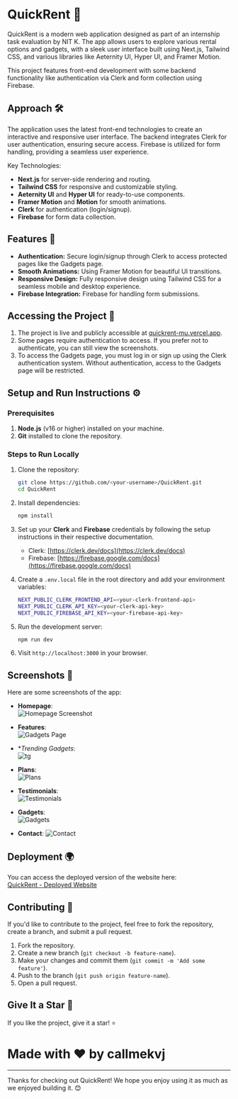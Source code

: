 
# QuickRent 🚀

QuickRent is a modern web application designed as part of an internship task evaluation by NIT K. The app allows users to explore various rental options and gadgets, with a sleek user interface built using Next.js, Tailwind CSS, and various libraries like Aeternity UI, Hyper UI, and Framer Motion.

This project features front-end development with some backend functionality like authentication via Clerk and form collection using Firebase.

## Approach 🛠️

The application uses the latest front-end technologies to create an interactive and responsive user interface. The backend integrates Clerk for user authentication, ensuring secure access. Firebase is utilized for form handling, providing a seamless user experience.

Key Technologies:
- **Next.js** for server-side rendering and routing.
- **Tailwind CSS** for responsive and customizable styling.
- **Aeternity UI** and **Hyper UI** for ready-to-use components.
- **Framer Motion** and **Motion** for smooth animations.
- **Clerk** for authentication (login/signup).
- **Firebase** for form data collection.

## Features 🌟

- **Authentication:** Secure login/signup through Clerk to access protected pages like the Gadgets page.
- **Smooth Animations:** Using Framer Motion for beautiful UI transitions.
- **Responsive Design:** Fully responsive design using Tailwind CSS for a seamless mobile and desktop experience.
- **Firebase Integration:** Firebase for handling form submissions.

## Accessing the Project 🔐

1. The project is live and publicly accessible at [quickrent-mu.vercel.app](https://quickrent-mu.vercel.app/).
2. Some pages require authentication to access. If you prefer not to authenticate, you can still view the screenshots.
3. To access the Gadgets page, you must log in or sign up using the Clerk authentication system. Without authentication, access to the Gadgets page will be restricted.


## Setup and Run Instructions ⚙️

### Prerequisites

1. **Node.js** (v16 or higher) installed on your machine.
2. **Git** installed to clone the repository.

### Steps to Run Locally

1. Clone the repository:

   ```bash
   git clone https://github.com/<your-username>/QuickRent.git
   cd QuickRent
   ```

2. Install dependencies:

   ```bash
   npm install
   ```

3. Set up your **Clerk** and **Firebase** credentials by following the setup instructions in their respective documentation.
   - Clerk: [https://clerk.dev/docs](https://clerk.dev/docs)
   - Firebase: [https://firebase.google.com/docs](https://firebase.google.com/docs)

4. Create a `.env.local` file in the root directory and add your environment variables:

   ```bash
   NEXT_PUBLIC_CLERK_FRONTEND_API=<your-clerk-frontend-api>
   NEXT_PUBLIC_CLERK_API_KEY=<your-clerk-api-key>
   NEXT_PUBLIC_FIREBASE_API_KEY=<your-firebase-api-key>
   ```

5. Run the development server:

   ```bash
   npm run dev
   ```

6. Visit `http://localhost:3000` in your browser.

## Screenshots 📸

Here are some screenshots of the app:

- **Homepage**:  
  ![Homepage Screenshot](./screenshots/1.png)

- **Features**:  
  ![Gadgets Page](./screenshots/2.png)

- **Trending Gadgets*:  
  ![tg](./screenshots/3.png)

- **Plans**:  
  ![Plans](./screenshots/4.png)

- **Testimonials**:  
  ![Testimonials](./screenshots/5.png)

- **Gadgets**:  
  ![Gadgets](./screenshots/6.png)

- **Contact**:
  ![Contact](./screenshots/7.png)

## Deployment 🌍

You can access the deployed version of the website here:  
[QuickRent - Deployed Website](https://quickrent-website.vercel.app)

## Contributing 🤝

If you'd like to contribute to the project, feel free to fork the repository, create a branch, and submit a pull request.

1. Fork the repository.
2. Create a new branch (`git checkout -b feature-name`).
3. Make your changes and commit them (`git commit -m 'Add some feature'`).
4. Push to the branch (`git push origin feature-name`).
5. Open a pull request.

## Give It a Star 🌟

If you like the project, give it a star! ⭐

# Made with ❤️ by callmekvj 

---
Thanks for checking out QuickRent! We hope you enjoy using it as much as we enjoyed building it. 😊
